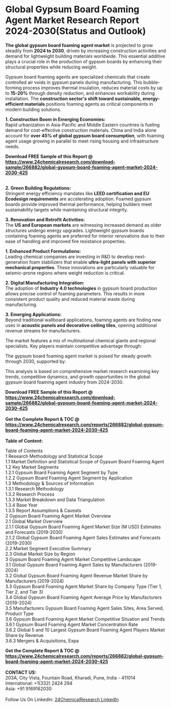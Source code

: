 <h1>Global Gypsum Board Foaming Agent Market Research Report 2024-2030(Status and Outlook)</h1><p><strong>The global gypsum board foaming agent market</strong> is projected to grow steadily from <strong>2024 to 2030</strong>, driven by increasing construction activities and demand for lightweight building materials worldwide. This essential additive plays a crucial role in the production of gypsum boards by enhancing their structural properties while reducing weight.</p><p>Gypsum board foaming agents are specialized chemicals that create controlled air voids in gypsum panels during manufacturing. This bubble-forming process improves thermal insulation, reduces material costs by up to <strong>15-20%</strong> through density reduction, and enhances workability during installation. The <strong>construction sector's shift toward sustainable, energy-efficient materials</strong> positions foaming agents as critical components in modern building solutions.</p><p><strong>1. Construction Boom in Emerging Economies:</strong><br>
Rapid urbanization in Asia-Pacific and Middle Eastern countries is fueling demand for cost-effective construction materials. China and India alone account for <strong>over 45% of global gypsum board consumption</strong>, with foaming agent usage growing in parallel to meet rising housing and infrastructure needs.</p><div><b>Download FREE Sample of this Report @ 
            <a href="https://www.24chemicalresearch.com/download-sample/266882/global-gypsum-board-foaming-agent-market-2024-2030-425">
            https://www.24chemicalresearch.com/download-sample/266882/global-gypsum-board-foaming-agent-market-2024-2030-425</a></b></div><br><p><strong>2. Green Building Regulations:</strong><br>
Stringent energy efficiency mandates like <strong>LEED certification and EU Ecodesign requirements</strong> are accelerating adoption. Foamed gypsum boards provide improved thermal performance, helping builders meet sustainability targets while maintaining structural integrity.</p><p><strong>3. Renovation and Retrofit Activities:</strong><br>
The <strong>US and European markets</strong> are witnessing increased demand as older structures undergo energy upgrades. Lightweight gypsum boards containing foaming agents are preferred for interior renovations due to their ease of handling and improved fire resistance properties.</p><p><strong>1. Enhanced Product Formulations:</strong><br>
Leading chemical companies are investing in R&amp;D to develop next-generation foam stabilizers that enable <strong>ultra-light panels with superior mechanical properties</strong>. These innovations are particularly valuable for seismic-prone regions where weight reduction is critical.</p><p><strong>2. Digital Manufacturing Integration:</strong><br>
The adoption of <strong>Industry 4.0 technologies</strong> in gypsum board production allows precise control of foaming parameters. This results in more consistent product quality and reduced material waste during manufacturing.</p><p><strong>3. Emerging Applications:</strong><br>
Beyond traditional wallboard applications, foaming agents are finding new uses in <strong>acoustic panels and decorative ceiling tiles</strong>, opening additional revenue streams for manufacturers.</p><p>The market features a mix of multinational chemical giants and regional specialists. Key players maintain competitive advantage through:</p><p>The gypsum board foaming agent market is poised for steady growth through 2030, supported by:</p><p>This analysis is based on comprehensive market research examining key trends, competitive dynamics, and growth opportunities in the global gypsum board foaming agent industry from 2024-2030.</p><div><b>Download FREE Sample of this Report @ 
            <a href="https://www.24chemicalresearch.com/download-sample/266882/global-gypsum-board-foaming-agent-market-2024-2030-425">
            https://www.24chemicalresearch.com/download-sample/266882/global-gypsum-board-foaming-agent-market-2024-2030-425</a></b></div><br><div><b>Get the Complete Report & TOC @ 
            <a href="https://www.24chemicalresearch.com/reports/266882/global-gypsum-board-foaming-agent-market-2024-2030-425">
            https://www.24chemicalresearch.com/reports/266882/global-gypsum-board-foaming-agent-market-2024-2030-425</a></b></div><br>
            <b>Table of Content:</b><p>Table of Contents<br />
1 Research Methodology and Statistical Scope<br />
1.1 Market Definition and Statistical Scope of Gypsum Board Foaming Agent<br />
1.2 Key Market Segments<br />
1.2.1 Gypsum Board Foaming Agent Segment by Type<br />
1.2.2 Gypsum Board Foaming Agent Segment by Application<br />
1.3 Methodology & Sources of Information<br />
1.3.1 Research Methodology<br />
1.3.2 Research Process<br />
1.3.3 Market Breakdown and Data Triangulation<br />
1.3.4 Base Year<br />
1.3.5 Report Assumptions & Caveats<br />
2 Gypsum Board Foaming Agent Market Overview<br />
2.1 Global Market Overview<br />
2.1.1 Global Gypsum Board Foaming Agent Market Size (M USD) Estimates and Forecasts (2019-2030)<br />
2.1.2 Global Gypsum Board Foaming Agent Sales Estimates and Forecasts (2019-2030)<br />
2.2 Market Segment Executive Summary<br />
2.3 Global Market Size by Region<br />
3 Gypsum Board Foaming Agent Market Competitive Landscape<br />
3.1 Global Gypsum Board Foaming Agent Sales by Manufacturers (2019-2024)<br />
3.2 Global Gypsum Board Foaming Agent Revenue Market Share by Manufacturers (2019-2024)<br />
3.3 Gypsum Board Foaming Agent Market Share by Company Type (Tier 1, Tier 2, and Tier 3)<br />
3.4 Global Gypsum Board Foaming Agent Average Price by Manufacturers (2019-2024)<br />
3.5 Manufacturers Gypsum Board Foaming Agent Sales Sites, Area Served, Product Type<br />
3.6 Gypsum Board Foaming Agent Market Competitive Situation and Trends<br />
3.6.1 Gypsum Board Foaming Agent Market Concentration Rate<br />
3.6.2 Global 5 and 10 Largest Gypsum Board Foaming Agent Players Market Share by Revenue<br />
3.6.3 Mergers & Acquisitions, Expa</p><div><b>Get the Complete Report & TOC @ 
            <a href="https://www.24chemicalresearch.com/reports/266882/global-gypsum-board-foaming-agent-market-2024-2030-425">
            https://www.24chemicalresearch.com/reports/266882/global-gypsum-board-foaming-agent-market-2024-2030-425</a></b></div><br><b>CONTACT US:</b><br>
            203A, City Vista, Fountain Road, Kharadi, Pune, India - 411014<br>
            International: +1(332) 2424 294<br>
            Asia: +91 9169162030 <br><br>
            Follow Us On LinkedIn: <a href="https://www.linkedin.com/company/24chemicalresearch/">24ChemicalResearch LinkedIn</a>